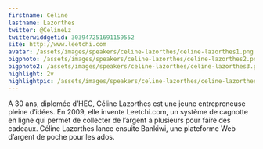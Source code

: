 ```yaml
---
firstname: Céline 
lastname: Lazorthes
twitter: @CelineLz
twitterwiddgetid: 303947251691159552
site: http://www.leetchi.com
avatar: /assets/images/speakers/celine-lazorthes/celine-lazorthes1.png
bigphoto: /assets/images/speakers/celine-lazorthes/celine-lazorthes2.png
bigphoto2: /assets/images/speakers/celine-lazorthes/celine-lazorthes3.png
highlight: 2v
highlightpic: /assets/images/speakers/celine-lazorthes/celine-lazorthes2.png
---
```


A 30 ans, diplomée d’HEC, Céline Lazorthes est une jeune entrepreneuse pleine d’idées. En 2009, elle invente Leetchi.com, un système de cagnotte en ligne qui permet de collecter de l’argent à plusieurs pour faire des cadeaux. Céline Lazorthes lance ensuite Bankiwi, une plateforme Web d’argent de poche pour les ados.


